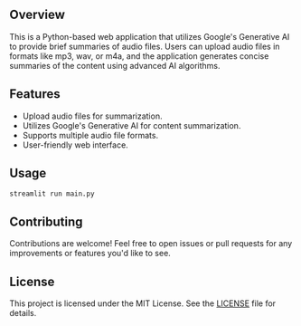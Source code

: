 ## Overview

This is a Python-based web application that utilizes Google's Generative AI to provide brief summaries of audio files. Users can upload audio files in formats like mp3, wav, or m4a, and the application generates concise summaries of the content using advanced AI algorithms.


## Features

- Upload audio files for summarization.
- Utilizes Google's Generative AI for content summarization.
- Supports multiple audio file formats.
- User-friendly web interface.


## Usage
```
streamlit run main.py
```


## Contributing

Contributions are welcome! Feel free to open issues or pull requests for any improvements or features you'd like to see.


## License
This project is licensed under the MIT License. See the [LICENSE](LICENSE) file for details.